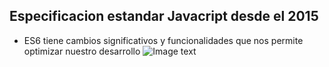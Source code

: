 ## Especificacion estandar Javacript desde el 2015
- ES6 tiene cambios significativos y funcionalidades que nos permite optimizar nuestro desarrollo
![Image text](https://firebasestorage.googleapis.com/v0/b/imagenes-1ccc1.appspot.com/o/readmes%2FES6.png?alt=media&token=00cced55-78cd-4068-85e9-ec0c89f31969)

